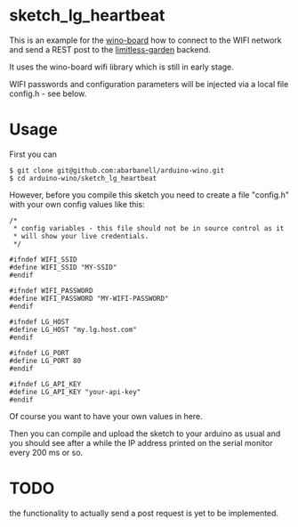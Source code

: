 # sketch_lg_heartbeat

This is an example for the  [wino-board](http://www.wino-board.com)
how to connect to the WIFI network and send a REST post to the
[limitless-garden](https://github.com/abarbanell/limitless-garden)
backend.

It uses the wino-board wifi library which is still in early stage.


WIFI passwords and configuration parameters will be injected via a local
file config.h - see below.


# Usage

First you can 

```
$ git clone git@github.com:abarbanell/arduino-wino.git
$ cd arduino-wino/sketch_lg_heartbeat
```

However, before you compile this sketch you need to create a file
"config.h" with your own config values like this: 

```
/*
 * config variables - this file should not be in source control as it 
 * will show your live credentials.
 */

#ifndef WIFI_SSID
#define WIFI_SSID "MY-SSID"
#endif

#ifndef WIFI_PASSWORD
#define WIFI_PASSWORD "MY-WIFI-PASSWORD"
#endif

#ifndef LG_HOST
#define LG_HOST "my.lg.host.com"
#endif

#ifndef LG_PORT
#define LG_PORT 80
#endif

#ifndef LG_API_KEY
#define LG_API_KEY "your-api-key"
#endif

```

Of course you want to have your own values in here. 

Then you can compile and upload the sketch to your arduino as usual and
you should see after a while the IP address printed on the serial monitor
every 200 ms or so. 

# TODO

the functionality to actually send a post request is yet to be implemented.


